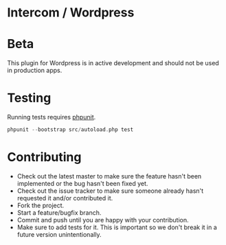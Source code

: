 # Intercom / Wordpress

# Beta

This plugin for Wordpress is in active development and should not be used in production apps.

# Testing

Running tests requires [phpunit](https://phpunit.de/).

```php
phpunit --bootstrap src/autoload.php test
```

# Contributing

* Check out the latest master to make sure the feature hasn't been implemented or the bug hasn't been fixed yet.
* Check out the issue tracker to make sure someone already hasn't requested it and/or contributed it.
* Fork the project.
* Start a feature/bugfix branch.
* Commit and push until you are happy with your contribution.
* Make sure to add tests for it. This is important so we don't break it in a future version unintentionally.
